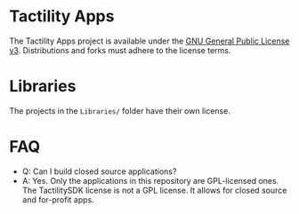 # Tactility Apps

The Tactility Apps project is available under the [GNU General Public License v3](Documentation/license-apps.md).
Distributions and forks must adhere to the license terms.

# Libraries

The projects in the `Libraries/` folder have their own license.

# FAQ

- Q: Can I build closed source applications?
- A: Yes. Only the applications in this repository are GPL-licensed ones. The TactilitySDK license is not a GPL license. It allows for closed source and for-profit apps.
